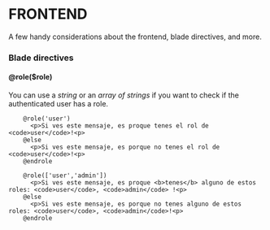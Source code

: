 # FRONTEND

A few handy considerations about the frontend, blade directives, and more.

### Blade directives


#### @role($role)

You can use a _string_ or an _array of strings_ if you want to check if the authenticated user has a role.

```
    @role('user')
      <p>Si ves este mensaje, es proque tenes el rol de <code>user</code>!<p>
    @else
      <p>Si ves este mensaje, es porque no tenes el rol de <code>user</code>!<p>
    @endrole
```

```
    @role(['user','admin'])
      <p>Si ves este mensaje, es proque <b>tenes</b> alguno de estos roles: <code>user</code>, <code>admin</code> !<p>
    @else
      <p>Si ves este mensaje, es porque no tenes alguno de estos roles: <code>user</code>, <code>admin</code>!<p>
    @endrole
```